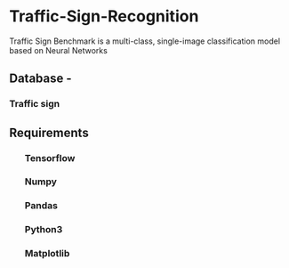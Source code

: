 # Traffic-Sign-Recognition
Traffic Sign Benchmark is a multi-class, single-image classification model based on Neural Networks
## Database -
### Traffic sign 
## Requirements 
### <ul/>Tensorflow</ul>
### <ul/>Numpy</ul>
### <ul/>Pandas</ul>
### <ul/> Python3</ul>
### <ul/>Matplotlib</ul>
